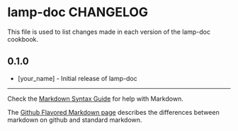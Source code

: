 # lamp-doc CHANGELOG

This file is used to list changes made in each version of the lamp-doc cookbook.

## 0.1.0
- [your_name] - Initial release of lamp-doc

- - -
Check the [Markdown Syntax Guide](http://daringfireball.net/projects/markdown/syntax) for help with Markdown.

The [Github Flavored Markdown page](http://github.github.com/github-flavored-markdown/) describes the differences between markdown on github and standard markdown.
